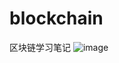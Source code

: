 # blockchain
区块链学习笔记
![image]("https://github.com/jusorlee/blockchain/blob/master/solidity/image/19P58PICdNA_1024.jpg")
